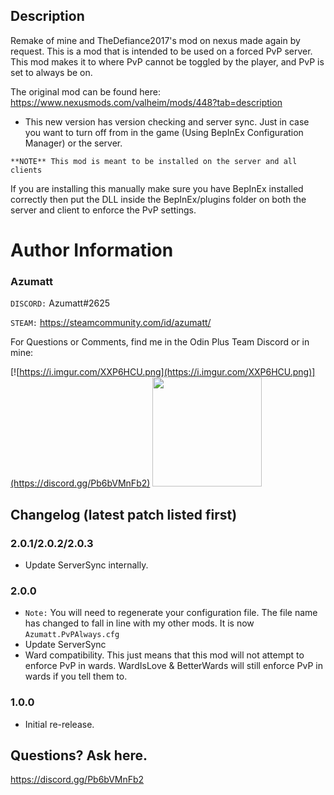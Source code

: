 ## Description

Remake of mine and TheDefiance2017's mod on nexus made again by request. This is a mod that is intended to be used on a
forced PvP server. This mod makes it to where PvP cannot be toggled by the player, and PvP is set to always be on.

The original mod can be found here: https://www.nexusmods.com/valheim/mods/448?tab=description

* This new version has version checking and server sync. Just in case you want to turn off from in the game (Using
  BepInEx Configuration Manager) or the server.

`**NOTE** This mod is meant to be installed on the server and all clients`

If you are installing this manually make sure you have BepInEx installed correctly then put the DLL inside the
BepInEx/plugins folder on both the server and client to enforce the PvP settings.

# Author Information

### Azumatt

`DISCORD:` Azumatt#2625

`STEAM:` https://steamcommunity.com/id/azumatt/

For Questions or Comments, find me in the Odin Plus Team Discord or in mine:

[![https://i.imgur.com/XXP6HCU.png](https://i.imgur.com/XXP6HCU.png)](https://discord.gg/Pb6bVMnFb2)
<a href="https://discord.gg/pdHgy6Bsng"><img src="https://i.imgur.com/Xlcbmm9.png" href="https://discord.gg/pdHgy6Bsng" width="175" height="175"></a>

## Changelog (latest patch listed first)

### 2.0.1/2.0.2/2.0.3
* Update ServerSync internally.

### 2.0.0
* `Note:` You will need to regenerate your configuration file. The file name has changed to fall in line with my other mods. It is now `Azumatt.PvPAlways.cfg`
* Update ServerSync
* Ward compatibility. This just means that this mod will not attempt to enforce PvP in wards. WardIsLove & BetterWards
  will still enforce PvP in wards if you tell them to.

### 1.0.0

* Initial re-release.

Questions? Ask here.
-
https://discord.gg/Pb6bVMnFb2